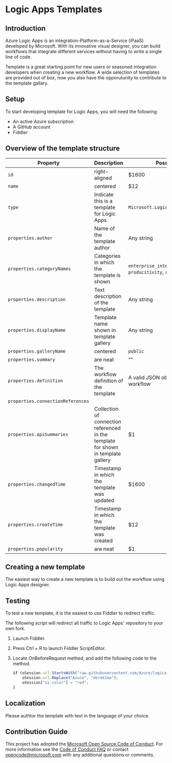 # Logic Apps Templates

## Introduction
Azure Logic Apps is an integration-Platform-as-a-Service (iPaaS) developed by Microsoft. With its innovative visual designer, you can build workflows that integrate different services without having to write a single line of code.

Template is a great starting point for new users or seasoned integration developers when creating a new workflow. A wide selection of templates are provided out of box, now you also have the opporutunity to contribute to the template gallary.

## Setup
To start developing template for Logic Apps, you will need the following:

* An active Azure subscription
* A GitHub account
* Fiddler

## Overview of the template structure

| Property                        | Description                                                                       | Possible Value  | Example |
| ------------------------------- | --------------------------------------------------------------------------------- | ----- | ----- |
| `id`                            | right-aligned                                                                     | $1600 | |
| `name`                            | centered                                                                          |   $12 | |
| `type`                            | Indicate this is a template for Logic Apps                                        | `Microsoft.Logic/galleries/templates` | `Microsoft.Logic/galleries/templates` |
| `properties.author`               | Name of the template author                                                       | Any string                          | `Jane Doe` |                            |
| `properties.categoryNames`        | Categories in which the template is shown                                         | `enterprise_integration`, `general`, `producitivity`, `social`, `sync`,  `schedule` | ["schedule"], ["general", "sync"]   |
| `properties.description`          | Text description of the template                                                  | Any string | This is a great template to try out |
| `properties.displayName`          | Template name shown in template gallery                                           | Any string | Service Bus Peek-Lock Pattern |
| `properties.galleryName`          | centered                                                                          | `public` | `public` |
| `properties.summary`              | are neat                                                                          | "" | "" |
| `properties.definition`           | The workflow definition of the template                                           | A valid JSON object representing the workflow | |
| `properties.connectionReferences` |                                                                                   |  | |
| `properties.apiSummaries`         | Collection of connection referenced in the template for shown in template gallery |    $1 | |
| `properties.changedTime`          | Timestamp in which the template was updated                                       | $1600 | |
| `properties.createTime`           | Timestamp in which the template was created                                       |   $12 | |
| `properties.popularity`           | are neat                                                                          |    $1 | |

## Creating a new template
The easiest way to create a new template is to build out the workflow using Logic Apps designer. 

## Testing
To test a new template, it is the easiest to use Fiddler to redirect traffic.

The following script will redirect all traffic to Logic Apps' repository to your own fork.

1. Launch Fiddler.
2. Press Ctrl + R to launch Fiddler ScriptEditor.
3. Locate OnBeforeRequest methed, and add the following code to the method.

    ```javascript
    if (oSession.url.StartsWith("raw.githubusercontent.com/Azure/logicapps")) {
        oSession.url.Replace("Azure", "derek1ee");
        oSession["ui-color"] = "red";
    }

## Localization
Please authtor the template with text in the language of your choice. 

## Contribution Guide
This project has adopted the [Microsoft Open Source Code of Conduct](https://opensource.microsoft.com/codeofconduct/). For more information see the [Code of Conduct FAQ](https://opensource.microsoft.com/codeofconduct/faq/) or contact [opencode@microsoft.com](mailto:opencode@microsoft.com) with any additional questions or comments.

